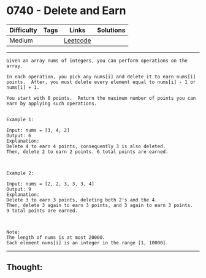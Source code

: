 # 0740 - Delete and Earn

Difficulty  | Tags | Links | Solutions
----------- | ---- | ----- | -----
Medium |  | [Leetcode](https://leetcode.com/problems/delete-and-earn/description/) |


-----------

```
Given an array nums of integers, you can perform operations on the array.

In each operation, you pick any nums[i] and delete it to earn nums[i] points.  After, you must delete every element equal to nums[i] - 1 or nums[i] + 1.

You start with 0 points.  Return the maximum number of points you can earn by applying such operations.


Example 1:

Input: nums = [3, 4, 2]
Output: 6
Explanation: 
Delete 4 to earn 4 points, consequently 3 is also deleted.
Then, delete 2 to earn 2 points. 6 total points are earned.



Example 2:

Input: nums = [2, 2, 3, 3, 3, 4]
Output: 9
Explanation: 
Delete 3 to earn 3 points, deleting both 2's and the 4.
Then, delete 3 again to earn 3 points, and 3 again to earn 3 points.
9 total points are earned.



Note:
The length of nums is at most 20000.
Each element nums[i] is an integer in the range [1, 10000].
```

-----------

## Thought:
